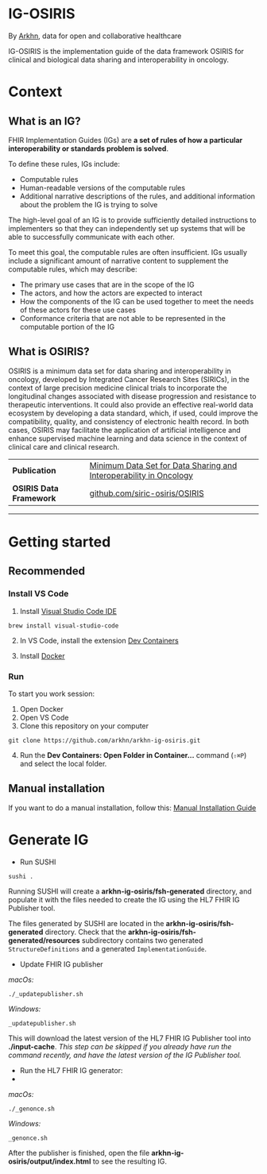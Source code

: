 # IG-OSIRIS 
By [Arkhn](http://arkhn.com/), data for open and collaborative healthcare

IG-OSIRIS is the implementation guide of the data framework OSIRIS for clinical and biological data sharing and interoperability in oncology.

# Context
## What is an IG?
FHIR Implementation Guides (IGs) are **a set of rules of how a particular interoperability or standards problem is solved**.

To define these rules, IGs include:
- Computable rules
- Human-readable versions of the computable rules
- Additional narrative descriptions of the rules, and additional information about the problem the IG is trying to solve

The high-level goal of an IG is to provide sufficiently detailed instructions to implementers so that they can independently set up systems that will be able to successfully communicate with each other.

To meet this goal, the computable rules are often insufficient. IGs usually include a significant amount of narrative content to supplement the computable rules, which may describe:

- The primary use cases that are in the scope of the IG
- The actors, and how the actors are expected to interact
- How the components of the IG can be used together to meet the needs of these actors for these use cases
- Conformance criteria that are not able to be represented in the computable portion of the IG

## What is OSIRIS?
OSIRIS is a minimum data set for data sharing and interoperability in oncology, developed by Integrated Cancer Research Sites (SIRICs), in the context of large precision medicine clinical trials to incorporate the longitudinal changes associated with disease progression and resistance to therapeutic interventions. It could also provide an effective real-world data ecosystem by developing a data standard, which, if used, could improve the compatibility, quality, and consistency of electronic health record. In both cases, OSIRIS may facilitate the application of artificial intelligence and enhance supervised machine learning and data science in the context of clinical care and clinical research.

<table>
  <tr>
    <td><b>Publication </b></td>
    <td><a href="https://www.ncbi.nlm.nih.gov/pmc/articles/PMC8140800/">Minimum Data Set for Data Sharing and Interoperability in Oncology</a></td>
  </tr>
  <tr>
    <td><b>OSIRIS Data Framework</b></td>
    <td><a href="https://github.com/siric-osiris/OSIRIS">github.com/siric-osiris/OSIRIS</a></td>
  </tr>
</table>

---

# Getting started

## Recommended

### Install VS Code
1. Install [Visual Studio Code IDE](https://code.visualstudio.com/)
```
brew install visual-studio-code
```
2. In VS Code, install the extension [Dev Containers](https://marketplace.visualstudio.com/items?itemName=ms-vscode-remote.remote-containers)

3. Install [Docker](https://docs.docker.com/desktop/install/mac-install/)

### Run

To start you work session: 

1. Open Docker
2. Open VS Code
3. Clone this repository on your computer
```
git clone https://github.com/arkhn/arkhn-ig-osiris.git
```
4. Run the **Dev Containers: Open Folder in Container...** command (`⇧⌘P`) and select the local folder.


## Manual installation

If you want to do a manual installation, follow this: [Manual Installation Guide](/readme_manualInstall.md)

# Generate IG

- Run SUSHI
```
sushi .
```
Running SUSHI will create a **arkhn-ig-osiris/fsh-generated** directory, and populate it with the files needed to create the IG using the HL7 FHIR IG Publisher tool.

The files generated by SUSHI are located in the **arkhn-ig-osiris/fsh-generated** directory. Check that the **arkhn-ig-osiris/fsh-generated/resources** subdirectory contains two generated `StructureDefinitions` and a generated `ImplementationGuide`.

- Update FHIR IG publisher


*macOs:*
```
./_updatepublisher.sh
```

*Windows:*
```
_updatepublisher.sh
```
This will download the latest version of the HL7 FHIR IG Publisher tool into **./input-cache**. _This step can be skipped if you already have run the command recently, and have the latest version of the IG Publisher tool._

- Run the HL7 FHIR IG generator:
- 
*macOs:*
```
./_genonce.sh
```

*Windows:*
```
_genonce.sh
```

After the publisher is finished, open the file **arkhn-ig-osiris/output/index.html** to see the resulting IG.
